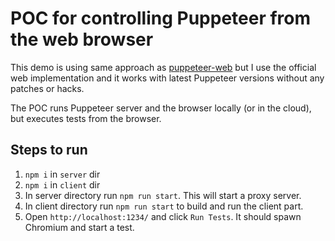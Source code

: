 # POC for controlling Puppeteer from the web browser

This demo is using same approach as [puppeteer-web](https://github.com/entrptaher/puppeteer-web) but I use the official web implementation and it works with latest Puppeteer versions without any patches or hacks.

The POC runs Puppeteer server and the browser locally (or in the cloud), but executes tests from the browser.

## Steps to run

1. `npm i` in `server` dir
2. `npm i` in `client` dir
3. In server directory run `npm run start`. This will start a proxy server.
4. In client directory run `npm run start` to build and run the client part.
5. Open `http://localhost:1234/` and click `Run Tests`. It should spawn Chromium and start a test.
